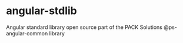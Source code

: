 # angular-stdlib
Angular standard library open source part of the PACK Solutions @ps-angular-common library
